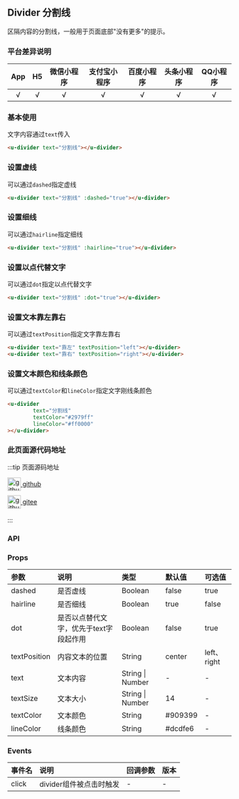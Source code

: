 ## Divider 分割线 <to-api/>

<demo-model url="/pages/componentsA/divider/divider"></demo-model>


区隔内容的分割线，一般用于页面底部"没有更多"的提示。

### 平台差异说明

|App|H5	|微信小程序	|支付宝小程序		|百度小程序	|头条小程序	|QQ小程序	|
|:-:|:-:|:-:		|:-:			|:-:		|:-:		|:-:		|
|√	|√	|√			|√				|√			|√			|√			|

### 基本使用

文字内容通过`text`传入

```html
<u-divider text="分割线"></u-divider>
```

### 设置虚线
可以通过`dashed`指定虚线
```html
<u-divider text="分割线" :dashed="true"></u-divider>
```

### 设置细线
可以通过`hairline`指定细线
```html
<u-divider text="分割线" :hairline="true"></u-divider>
```

### 设置以点代替文字
可以通过`dot`指定以点代替文字
```html
<u-divider text="分割线" :dot="true"></u-divider>
```

### 设置文本靠左靠右
可以通过`textPosition`指定文字靠左靠右
```html
<u-divider text="靠左" textPosition="left"></u-divider>
<u-divider text="靠右" textPosition="right"></u-divider>
```

### 设置文本颜色和线条颜色
可以通过`textColor`和`lineColor`指定文字刚线条颜色
```html
<u-divider
        text="分割线"
        textColor="#2979ff"
        lineColor="#ff0000"
></u-divider>
```

### 此页面源代码地址

:::tip 页面源码地址
<br/>

<a href="https://github.com/umicro/uView2.0/blob/master/pages/componentsA/divider/divider.nvue" target="_blank" style="display: flex;align-items: center">
   <img height="30" src="https://vkceyugu.cdn.bspapp.com/VKCEYUGU-8f7e1d02-dcb1-46ba-90db-ae32fea44f22/4b2bf3e5-68ad-4a15-b0d1-00b7a5246eab.png" title="github" width="30"/>&nbsp;github
</a>

<a href="https://gitee.com/umicro/uView2.0/blob/master/pages/componentsA/divider/divider.nvue" target="_blank" style="display: flex;align-items: center;margin-top: 10px">
   <img height="30" src="https://vkceyugu.cdn.bspapp.com/VKCEYUGU-8f7e1d02-dcb1-46ba-90db-ae32fea44f22/0d0bc2dc-64e3-4ea1-a641-9c23d198e36d.png" title="github" width="30"/>&nbsp;gitee
</a>

<br/>
:::

### API

### Props

| 参数			| 说明									| 类型					|默认值		| 可选值			|
|:-				|:-										|:-						|:-			|:-				|
| dashed		| 是否虚线								| Boolean				| false		| true			|
| hairline		| 是否细线								| Boolean				| true		| false			|
| dot			| 是否以点替代文字，优先于text字段起作用	| Boolean				| false		| true			|
| textPosition	| 内容文本的位置							| String				| center	| left、right	|
| text			| 文本内容								| String &#124; Number	| -			| -				|
| textSize		| 文本大小								| String &#124; Number	| 14		| -				|
| textColor		| 文本颜色								| String				| #909399	| -				|
| lineColor		| 线条颜色								| String				| #dcdfe6	| -				|


### Events

|事件名	|说明						|回调参数	|版本	|
|:-		|:-							|:-			|:-		|
| click	| divider组件被点击时触发		| -			| -		|
